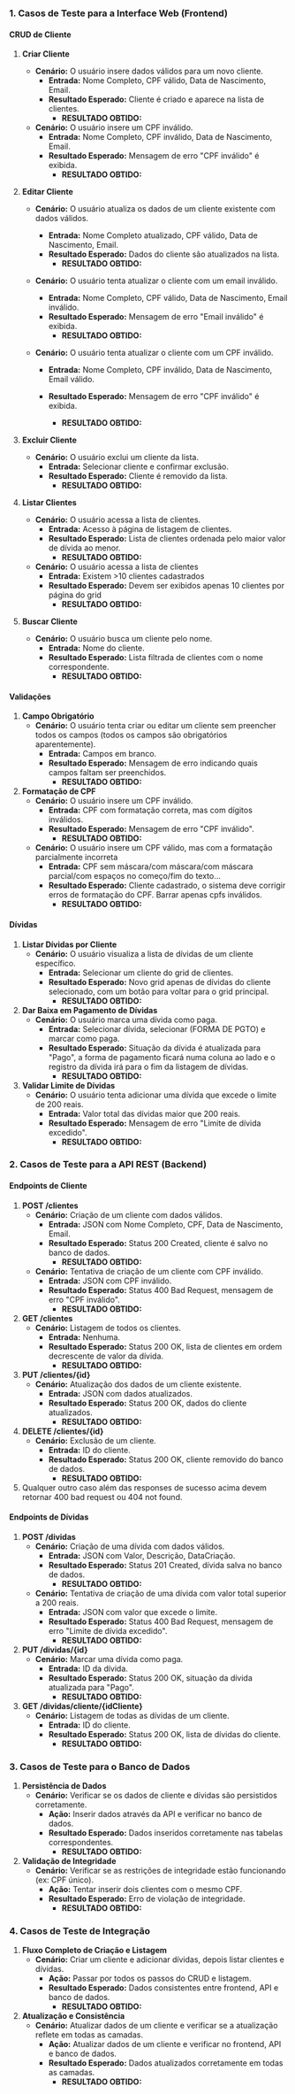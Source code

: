### 1. Casos de Teste para a Interface Web (Frontend)

#### CRUD de Cliente

1. **Criar Cliente**

   * **Cenário:** O usuário insere dados válidos para um novo cliente.
     * **Entrada:** Nome Completo, CPF válido, Data de Nascimento, Email.
     * **Resultado Esperado:** Cliente é criado e aparece na lista de clientes.
       * **RESULTADO OBTIDO:**
   * **Cenário:** O usuário insere um CPF inválido.
     * **Entrada:** Nome Completo, CPF inválido, Data de Nascimento, Email.
     * **Resultado Esperado:** Mensagem de erro "CPF inválido" é exibida.
       * **RESULTADO OBTIDO:**
2. **Editar Cliente**

   * **Cenário:** O usuário atualiza os dados de um cliente existente com dados válidos.

     * **Entrada:** Nome Completo atualizado, CPF válido, Data de Nascimento, Email.
     * **Resultado Esperado:** Dados do cliente são atualizados na lista.
       * **RESULTADO OBTIDO:**
   * **Cenário:** O usuário tenta atualizar o cliente com um email inválido.

     * **Entrada:** Nome Completo, CPF válido, Data de Nascimento, Email inválido.
     * **Resultado Esperado:** Mensagem de erro "Email inválido" é exibida.
       * **RESULTADO OBTIDO:**
   * **Cenário:** O usuário tenta atualizar o cliente com um CPF inválido.

     * **Entrada:** Nome Completo, CPF inválido, Data de Nascimento, Email válido.
     * **Resultado Esperado:** Mensagem de erro "CPF inválido" é exibida.

       * **RESULTADO OBTIDO:**
3. **Excluir Cliente**

   * **Cenário:** O usuário exclui um cliente da lista.
     * **Entrada:** Selecionar cliente e confirmar exclusão.
     * **Resultado Esperado:** Cliente é removido da lista.
       * **RESULTADO OBTIDO:**
4. **Listar Clientes**

   * **Cenário:** O usuário acessa a lista de clientes.
     * **Entrada:** Acesso à página de listagem de clientes.
     * **Resultado Esperado:** Lista de clientes ordenada pelo maior valor de dívida ao menor.
       * **RESULTADO OBTIDO:**
   * **Cenário:** O usuário acessa a lista de clientes
     * **Entrada:** Existem >10 clientes cadastrados
     * **Resultado Esperado:** Devem ser exibidos apenas 10 clientes por página do grid
       * **RESULTADO OBTIDO:**
5. **Buscar Cliente**

   * **Cenário:** O usuário busca um cliente pelo nome.
     * **Entrada:** Nome do cliente.
     * **Resultado Esperado:** Lista filtrada de clientes com o nome correspondente.
       * **RESULTADO OBTIDO:**

#### Validações

1. **Campo Obrigatório**
   * **Cenário:** O usuário tenta criar ou editar um cliente sem preencher todos os campos (todos os campos são obrigatórios aparentemente).
     * **Entrada:** Campos em branco.
     * **Resultado Esperado:** Mensagem de erro indicando quais campos faltam ser preenchidos.
       * **RESULTADO OBTIDO:**
2. **Formatação de CPF**
   * **Cenário:** O usuário insere um CPF inválido.
     * **Entrada:** CPF com formatação correta, mas com dígitos inválidos.
     * **Resultado Esperado:** Mensagem de erro "CPF inválido".
       * **RESULTADO OBTIDO:**
   * **Cenário:** O usuário insere um CPF válido, mas com a formatação parcialmente incorreta
     * **Entrada:** CPF sem máscara/com máscara/com máscara parcial/com espaços no começo/fim do texto...
     * **Resultado Esperado:** Cliente cadastrado, o sistema deve corrigir erros de formatação do CPF. Barrar apenas cpfs inválidos.
       * **RESULTADO OBTIDO:**

#### Dívidas

1. **Listar Dívidas por Cliente**
   * **Cenário:** O usuário visualiza a lista de dívidas de um cliente específico.
     * **Entrada:** Selecionar um cliente do grid de clientes.
     * **Resultado Esperado:** Novo grid apenas de dívidas do cliente selecionado, com um botão para voltar para o grid principal.
       * **RESULTADO OBTIDO:**
2. **Dar Baixa em Pagamento de Dívidas**
   * **Cenário:** O usuário marca uma dívida como paga.
     * **Entrada:** Selecionar dívida, selecionar (FORMA DE PGTO) e marcar como paga.
     * **Resultado Esperado:** Situação da dívida é atualizada para "Pago", a forma de pagamento ficará numa coluna ao lado e o registro da dívida irá para o fim da listagem de dívidas.
       * **RESULTADO OBTIDO:**
3. **Validar Limite de Dívidas**
   * **Cenário:** O usuário tenta adicionar uma dívida que excede o limite de 200 reais.
     * **Entrada:** Valor total das dívidas maior que 200 reais.
     * **Resultado Esperado:** Mensagem de erro "Limite de dívida excedido".
       * **RESULTADO OBTIDO:**

### 2. Casos de Teste para a API REST (Backend)

#### Endpoints de Cliente

1. **POST /clientes**
   * **Cenário:** Criação de um cliente com dados válidos.
     * **Entrada:** JSON com Nome Completo, CPF, Data de Nascimento, Email.
     * **Resultado Esperado:** Status 200 Created, cliente é salvo no banco de dados.
       * **RESULTADO OBTIDO:**
   * **Cenário:** Tentativa de criação de um cliente com CPF inválido.
     * **Entrada:** JSON com CPF inválido.
     * **Resultado Esperado:** Status 400 Bad Request, mensagem de erro "CPF inválido".
       * **RESULTADO OBTIDO:**
2. **GET /clientes**
   * **Cenário:** Listagem de todos os clientes.
     * **Entrada:** Nenhuma.
     * **Resultado Esperado:** Status 200 OK, lista de clientes em ordem decrescente de valor da dívida.
       * **RESULTADO OBTIDO:**
3. **PUT /clientes/{id}**
   * **Cenário:** Atualização dos dados de um cliente existente.
     * **Entrada:** JSON com dados atualizados.
     * **Resultado Esperado:** Status 200 OK, dados do cliente atualizados.
       * **RESULTADO OBTIDO:**
4. **DELETE /clientes/{id}**
   * **Cenário:** Exclusão de um cliente.
     * **Entrada:** ID do cliente.
     * **Resultado Esperado:** Status 200 OK, cliente removido do banco de dados.
       * **RESULTADO OBTIDO:**
5. Qualquer outro caso além das responses de sucesso acima devem retornar 400 bad request ou 404 not found.

#### Endpoints de Dívidas

1. **POST /dividas**
   * **Cenário:** Criação de uma dívida com dados válidos.
     * **Entrada:** JSON com Valor, Descrição, DataCriação.
     * **Resultado Esperado:** Status 201 Created, dívida salva no banco de dados.
       * **RESULTADO OBTIDO:**
   * **Cenário:** Tentativa de criação de uma dívida com valor total superior a 200 reais.
     * **Entrada:** JSON com valor que excede o limite.
     * **Resultado Esperado:** Status 400 Bad Request, mensagem de erro "Limite de dívida excedido".
       * **RESULTADO OBTIDO:**
2. **PUT /dividas/{id}**
   * **Cenário:** Marcar uma dívida como paga.
     * **Entrada:** ID da dívida.
     * **Resultado Esperado:** Status 200 OK, situação da dívida atualizada para "Pago".
       * **RESULTADO OBTIDO:**
3. **GET /dividas/cliente/{idCliente}**
   * **Cenário:** Listagem de todas as dívidas de um cliente.
     * **Entrada:** ID do cliente.
     * **Resultado Esperado:** Status 200 OK, lista de dívidas do cliente.
       * **RESULTADO OBTIDO:**

### 3. Casos de Teste para o Banco de Dados

1. **Persistência de Dados**
   * **Cenário:** Verificar se os dados de cliente e dívidas são persistidos corretamente.
     * **Ação:** Inserir dados através da API e verificar no banco de dados.
     * **Resultado Esperado:** Dados inseridos corretamente nas tabelas correspondentes.
       * **RESULTADO OBTIDO:**
2. **Validação de Integridade**
   * **Cenário:** Verificar se as restrições de integridade estão funcionando (ex: CPF único).
     * **Ação:** Tentar inserir dois clientes com o mesmo CPF.
     * **Resultado Esperado:** Erro de violação de integridade.
       * **RESULTADO OBTIDO:**

### 4. Casos de Teste de Integração

1. **Fluxo Completo de Criação e Listagem**
   * **Cenário:** Criar um cliente e adicionar dívidas, depois listar clientes e dívidas.
     * **Ação:** Passar por todos os passos do CRUD e listagem.
     * **Resultado Esperado:** Dados consistentes entre frontend, API e banco de dados.
       * **RESULTADO OBTIDO:**
2. **Atualização e Consistência**
   * **Cenário:** Atualizar dados de um cliente e verificar se a atualização reflete em todas as camadas.
     * **Ação:** Atualizar dados de um cliente e verificar no frontend, API e banco de dados.
     * **Resultado Esperado:** Dados atualizados corretamente em todas as camadas.
       * **RESULTADO OBTIDO:**
